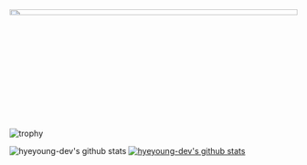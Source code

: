 <img src="https://github.com/hyeyoung-dev/hyeyoung-dev/blob/main/met_canaletto_1720.jpg" width="100%" height="5%">



![trophy](https://github-profile-trophy.vercel.app/?username=hyeyoung-dev)


![hyeyoung-dev's github stats](https://github-readme-stats.vercel.app/api?username=hyeyoung-dev&show_icons=true)
[![hyeyoung-dev's github stats](https://github-readme-stats.vercel.app/api/top-langs/?username=hyeyoung-dev&show_icons=true&hide_border=true&title_color=004386&icon_color=004386&layout=compact)](https://github.com/hyeyoung-dev)
